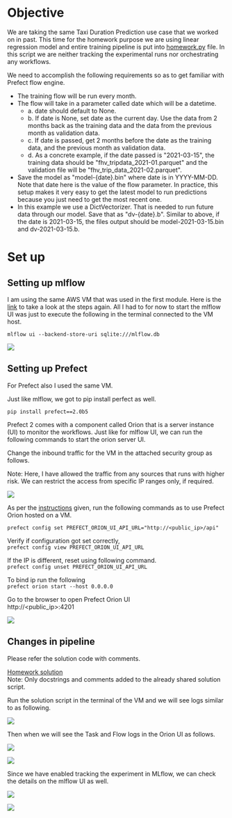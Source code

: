 # Objective #

We are taking the same Taxi Duration Prediction use case that we worked on in past. This time for the homework purpose we are using linear regression model and entire training pipeline is put into [homework.py](./homework.py) file. In this script we are neither tracking the experimental runs nor orchestrating any workflows.

We need to accomplish the following requirements so as to get familiar with Prefect flow engine.

* The training flow will be run every month.
* The flow will take in a parameter called date which will be a datetime.
  * a. date should default to None.
  * b. If date is None, set date as the current day. Use the data from 2 months back as the training data and the data from the previous month as validation data.
  * c. If date is passed, get 2 months before the date as the training data, and the previous month as validation data.
  * d. As a concrete example, if the date passed is "2021-03-15", the training data should be "fhv_tripdata_2021-01.parquet" and the validation file will be "fhv_trip_data_2021-02.parquet".
* Save the model as "model-{date}.bin" where date is in YYYY-MM-DD. Note that date here is the value of the flow parameter. In practice, this setup makes it very easy to get the latest model to run predictions because you just need to get the most recent one.
* In this example we use a DictVectorizer. That is needed to run future data through our model. Save that as "dv-{date}.b". Similar to above, if the date is 2021-03-15, the files output should be model-2021-03-15.bin and dv-2021-03-15.b.

# Set up #

## Setting up mlflow ##

I am using the same AWS VM that was used in the first module. Here is the [link](https://github.com/BPrasad123/MLOps_Zoomcamp/tree/main/Week1) to take a look at the steps again. All I had to for now to start the mlflow UI was just to execute the following in the terminal connected to the VM host.

```mlflow ui --backend-store-uri sqlite:///mlflow.db```

![](img/mlflowuiempty.png)

## Setting up Prefect ##
For Prefect also I used the same VM.

Just like mlflow, we got to pip install perfect as well.  

```pip install prefect==2.0b5```

Prefect 2 comes with a component called Orion that is a server instance (UI) to monitor the workflows. Just like for mlflow UI, we can run the following commands to start the orion server UI.

Change the inbound traffic for the VM in the attached security group as follows.  

Note: Here, I have allowed the traffic from any sources that runs with higher risk. We can restrict the access from specific IP ranges only, if required.

![](img/inboundrules.png)

As per the [instructions](https://discourse.prefect.io/t/hosting-a-remote-orion-instance-on-a-cloud-vm/967) given, run the following commands as to use Prefect Orion hosted on a VM.

```prefect config set PREFECT_ORION_UI_API_URL="http://<public_ip>/api"```

Verify if configuration got set correctly,  
```prefect config view PREFECT_ORION_UI_API_URL```

If the IP is different, reset using following command.  
```prefect config unset PREFECT_ORION_UI_API_URL```

To bind ip run the following  
```prefect orion start --host 0.0.0.0```

Go to the browser to open Prefect Orion UI   
http://<public_ip>:4201

![](img/prefectuiempty.png)

## Changes in pipeline ##

Please refer the solution code with comments.

[Homework solution](/homework_solution.py)  
Note: Only docstrings and comments added to the already shared solution script.

Run the solution script in the terminal of the VM and we will see logs similar to as following.

![](img/cmdlogs.png)

Then when we will see the Task and Flow logs in the Orion UI as follows.

![](img/Screenshot%202022-06-24%20152149.png)

![](img/prefectlogs.png)

Since we have enabled tracking the experiment in MLflow, we can check the details on the mlflow UI as well.

![](img/mlflowruns.png)

![](img/mlflowrundetails.png)

